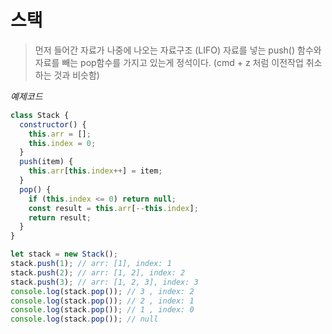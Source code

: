 # 스택

> 먼저 들어간 자료가 나중에 나오는 자료구조 (LIFO) 자료를 넣는 push() 함수와 자료를 빼는 pop함수를 가지고 있는게 정석이다. (cmd + z 처럼 이전작업 취소하는 것과 비슷함)

<i>예제코드</i>

```js
class Stack {
  constructor() {
    this.arr = [];
    this.index = 0;
  }
  push(item) {
    this.arr[this.index++] = item;
  }
  pop() {
    if (this.index <= 0) return null;
    const result = this.arr[--this.index];
    return result;
  }
}

let stack = new Stack();
stack.push(1); // arr: [1], index: 1
stack.push(2); // arr: [1, 2], index: 2
stack.push(3); // arr: [1, 2, 3], index: 3
console.log(stack.pop()); // 3 , index: 2
console.log(stack.pop()); // 2 , index: 1
console.log(stack.pop()); // 1 , index: 0
console.log(stack.pop()); // null
```
